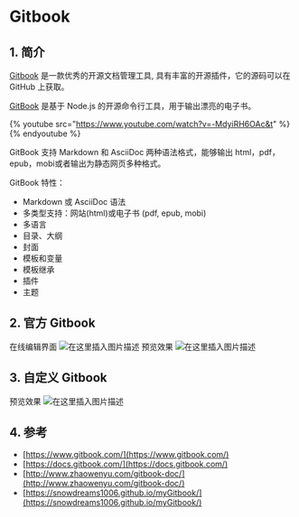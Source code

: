 # Gitbook

## 1. 简介
[Gitbook](https://www.gitbook.com/) 是一款优秀的开源文档管理工具, 具有丰富的开源插件，它的源码可以在 GitHub 上获取。

[GitBook](https://www.gitbook.com/) 是基于 Node.js 的开源命令行工具，用于输出漂亮的电子书。

{% youtube src="https://www.youtube.com/watch?v=-MdyiRH6OAc&t" %}{% endyoutube %}

GitBook 支持 Markdown 和 AsciiDoc 两种语法格式，能够输出 html，pdf，epub，mobi或者输出为静态网页多种格式。

GitBook 特性：

- Markdown 或 AsciiDoc 语法
- 多类型支持：网站(html)或电子书 (pdf, epub, mobi)
- 多语言
- 目录、大纲
- 封面
- 模板和变量
- 模板继承
- 插件
- 主题

##  2. 官方 Gitbook


在线编辑界面
![在这里插入图片描述](https://img-blog.csdnimg.cn/f2cbe108d6f74d1faa556c808517e2a4.png#center)
预览效果
![在这里插入图片描述](https://img-blog.csdnimg.cn/c85ebba2f4854af385dcbfb2a035ba41.png)

##  3. 自定义 Gitbook
预览效果
![在这里插入图片描述](https://img-blog.csdnimg.cn/8ab16d8c9873426aa68ec4f73fa7320f.png)

## 4. 参考
- [https://www.gitbook.com/](https://www.gitbook.com/)
- [https://docs.gitbook.com/](https://docs.gitbook.com/)
- [http://www.zhaowenyu.com/gitbook-doc/](http://www.zhaowenyu.com/gitbook-doc/)
- [https://snowdreams1006.github.io/myGitbook/](https://snowdreams1006.github.io/myGitbook/)

